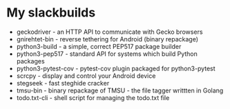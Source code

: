 # My slackbuilds

- geckodriver - an HTTP API to communicate with Gecko browsers
- gnirehtet-bin - reverse tethering for Android (binary repackage)
- python3-build - a simple, correct PEP517 package builder
- python3-pep517 - standard API for systems which build Python packages
- python3-pytest-cov - pytest-cov plugin packaged for python3-pytest
- scrcpy - display and control your Android device
- stegseek - fast steghide cracker
- tmsu-bin - binary repackage of TMSU - the file tagger writtten in Golang
- todo.txt-cli - shell script for managing the todo.txt file
